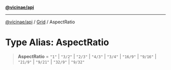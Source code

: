 [**@vicinae/api**](../../../../README.md)

***

[@vicinae/api](../../../../README.md) / [Grid](../README.md) / AspectRatio

# Type Alias: AspectRatio

> **AspectRatio** = `"1"` \| `"3/2"` \| `"2/3"` \| `"4/3"` \| `"3/4"` \| `"16/9"` \| `"9/16"` \| `"21/9"` \| `"9/21"` \| `"32/9"` \| `"9/32"`
